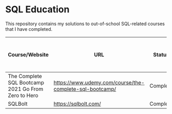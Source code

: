 # SQL Education
This repository contains my solutions to out-of-school SQL-related courses that I have completed.

Course/Website | URL | Status | Certificate of Completion (if applicable)
----------- | ----------- | ----------- | ----------- |
The Complete SQL Bootcamp 2021 Go From Zero to Hero | https://www.udemy.com/course/the-complete-sql-bootcamp/ | Complete | [Link](https://github.com/Sheikh-Umar/the-complete-sql-bootcamp-2021-go-from-zero-to-hero/sheikh-umar-udemy-sql-course-certificate-of-completion.pdf)
SQLBolt | https://sqlbolt.com/ | Complete | -

